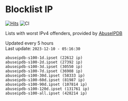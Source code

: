 # Blocklist IP

[![Hits](https://hits.seeyoufarm.com/api/count/incr/badge.svg?url=https%3A%2F%2Fgithub.com%2Fborestad%2Fblocklist-ip%2F&count_bg=%2379C83D&title_bg=%23555555&icon=&icon_color=%23E7E7E7&title=hits&edge_flat=false)](https://hits.seeyoufarm.com)  ![CI](https://img.shields.io/github/workflow/status/borestad/blocklist-ip/CI?style=flat-square)

Lists with worst IPv4 offenders, provided by [AbuseIPDB](https://www.abuseipdb.com/)

<!-- FOOTER-PLACEHOLDER -->
Updated every 5 hours<br>
Last update: `2023-12-10 - 05:16:30`
```
abuseipdb-s100-1d.ipset (22612 ip)
abuseipdb-s100-2d.ipset (27392 ip)
abuseipdb-s100-3d.ipset (30550 ip)
abuseipdb-s100-7d.ipset (36908 ip)
abuseipdb-s100-30d.ipset (58333 ip)
abuseipdb-s100-60d.ipset (81987 ip)
abuseipdb-s100-90d.ipset (107814 ip)
abuseipdb-s100-120d.ipset (131761 ip)
abuseipdb-s100-all.ipset (428214 ip)
```

